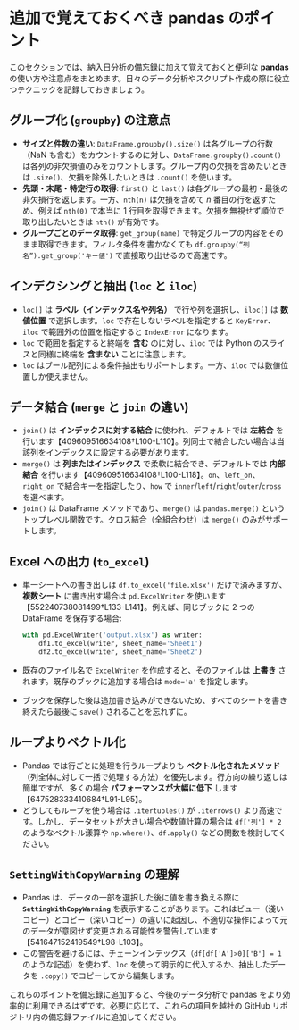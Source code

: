 # 追加で覚えておくべき pandas のポイント

このセクションでは、納入日分析の備忘録に加えて覚えておくと便利な **pandas** の使い方や注意点をまとめます。日々のデータ分析やスクリプト作成の際に役立つテクニックを記録しておきましょう。

## グループ化 (`groupby`) の注意点

- **サイズと件数の違い**: `DataFrame.groupby().size()` は各グループの行数（NaN も含む）をカウントするのに対し、`DataFrame.groupby().count()` は各列の非欠損値のみをカウントします。グループ内の欠損を含めたいときは `.size()`、欠損を除外したいときは `.count()` を使います。
- **先頭・末尾・特定行の取得**: `first()` と `last()` は各グループの最初・最後の非欠損行を返します。一方、`nth(n)` は欠損を含めて *n* 番目の行を返すため、例えば `nth(0)` で本当に 1 行目を取得できます。欠損を無視せず順位で取り出したいときは `nth()` が有効です。
- **グループごとのデータ取得**: `get_group(name)` で特定グループの内容をそのまま取得できます。フィルタ条件を書かなくても `df.groupby(“列名”).get_group('キー値')` で直接取り出せるので高速です。

## インデクシングと抽出 (`loc` と `iloc`)

- `loc[]` は **ラベル（インデックス名や列名）** で行や列を選択し、`iloc[]` は **数値位置** で選択します。`loc` で存在しないラベルを指定すると `KeyError`、`iloc` で範囲外の位置を指定すると `IndexError` になります。
- `loc` で範囲を指定すると終端を **含む** のに対し、`iloc` では Python のスライスと同様に終端を **含まない** ことに注意します。
- `loc` はブール配列による条件抽出もサポートします。一方、`iloc` では数値位置しか使えません。

## データ結合 (`merge` と `join` の違い)

- `join()` は **インデックスに対する結合** に使われ、デフォルトでは **左結合** を行います【409609516634108†L100-L110】。列同士で結合したい場合は当該列をインデックスに設定する必要があります。
- `merge()` は **列またはインデックス** で柔軟に結合でき、デフォルトでは **内部結合** を行います【409609516634108†L100-L118】。`on`、`left_on`、`right_on` で結合キーを指定したり、`how` で `inner`/`left`/`right`/`outer`/`cross` を選べます。
- `join()` は DataFrame メソッドであり、`merge()` は `pandas.merge()` というトップレベル関数です。クロス結合（全組合わせ）は `merge()` のみがサポートします。

## Excel への出力 (`to_excel`)

- 単一シートへの書き出しは `df.to_excel('file.xlsx')` だけで済みますが、**複数シート** に書き出す場合は `pd.ExcelWriter` を使います【552240738081499†L133-L141】。例えば、同じブックに 2 つの DataFrame を保存する場合:

  ```python
  with pd.ExcelWriter('output.xlsx') as writer:
      df1.to_excel(writer, sheet_name='Sheet1')
      df2.to_excel(writer, sheet_name='Sheet2')
  ```

- 既存のファイル名で `ExcelWriter` を作成すると、そのファイルは **上書き** されます。既存のブックに追加する場合は `mode='a'` を指定します。
- ブックを保存した後は追加書き込みができないため、すべてのシートを書き終えたら最後に `save()` されることを忘れずに。

## ループよりベクトル化

- Pandas では行ごとに処理を行うループよりも **ベクトル化されたメソッド**（列全体に対して一括で処理する方法）を優先します。行方向の繰り返しは簡単ですが、多くの場合 **パフォーマンスが大幅に低下** します【647528333410684†L91-L95】。
- どうしてもループを使う場合は `.itertuples()` が `.iterrows()` より高速です。しかし、データセットが大きい場合や数値計算の場合は `df['列'] * 2` のようなベクトル漾算や `np.where()`、`df.apply()` などの関数を検討してください。

## `SettingWithCopyWarning` の理解

- Pandas は、データの一部を選択した後に値を書き換える際に **`SettingWithCopyWarning`** を表示することがあります。これはビュー（淺いコピー）とコピー（深いコピー）の違いに起因し、不適切な操作によって元のデータが意図せず変更される可能性を警告しています【541647152419549†L98-L103】。
- この警告を避けるには、チェーンインデックス（`df[df['A']>0]['B'] = 1` のような記述）を使わず、`loc` を使って明示的に代入するか、抽出したデータを `.copy()` でコピーしてから編集します。

これらのポイントを備忘録に追加すると、今後のデータ分析で pandas をより効率的に利用できるはずです。必要に応じて、これらの項目を越社の GitHub リポジトリ内の備忘録ファイルに追加してください。
